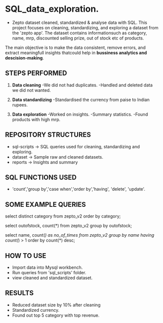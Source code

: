 # SQL_data_exploration.
- Zepto dataset cleaned, standardized & analyse data with SQL.
This project focuses on cleaning, standardizing, and exploring a dataset from the 'zepto app'.
The dataset contains informationsuch as category, name, mrp, discounted selling prize, out of stock etc of products.

The main objective is to make the data consistent, remove errors, and extract meaningfull insights thatcould help in **bussiness analytics and descision-making**.

## STEPS PERFORMED
1. **Data cleaning**
-We did not had duplicates.
-Handled and deleted data we did not wanted.

2. **Data standardizing**
-Standardised the currency from paise to Indian rupees.

3. **Data exploration**
-Worked on insights.
-Summary statistics.
-Found products with high mrp.

## REPOSITORY STRUCTURES
- sql-scripts -> SQL queries used for cleaning, standardizing and exploring.
- dataset     -> Sample raw and cleaned datasets.
- reports     -> Insights and summary

## SQL FUNCTIONS USED
- 'count','group by','case when','order by','having',
'delete', 'update'.

## SOME EXAMPLE QUERIES
select distinct category from zepto_v2
order by category;

select outofstock, count(*)
from zepto_v2
group by outofstock;

select name, count(*) as no_of_times from zepto_v2
group by name
having count(*) > 1
order by count(*) desc;

## HOW TO USE
- Import data into Mysql workbench.
- Run queries from 'sql_scripts' folder.
- view cleaned and standardized dataset.

## RESULTS
- Reduced dataset size by 10% after cleaning
- Standardized currency.
- Found out top 5 category with top revenue.
